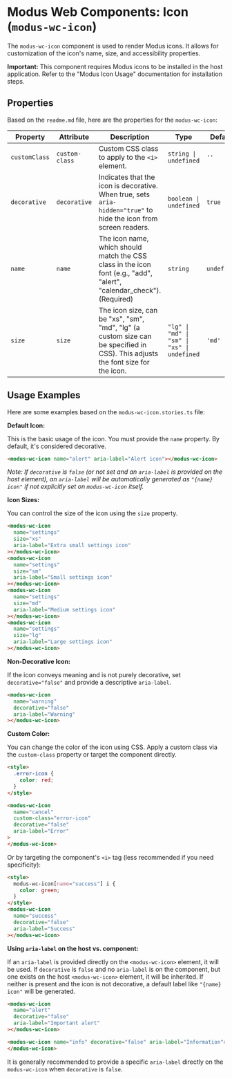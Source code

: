 # Modus Web Components: Icon (`modus-wc-icon`)

The `modus-wc-icon` component is used to render Modus icons. It allows for customization of the icon's name, size, and accessibility properties.

**Important:** This component requires Modus icons to be installed in the host application. Refer to the "Modus Icon Usage" documentation for installation steps.

## Properties

Based on the `readme.md` file, here are the properties for the `modus-wc-icon`:

| Property      | Attribute      | Description                                                                                                                    | Type                                        | Default     |
| ------------- | -------------- | ------------------------------------------------------------------------------------------------------------------------------ | ------------------------------------------- | ----------- |
| `customClass` | `custom-class` | Custom CSS class to apply to the `<i>` element.                                                                                | `string \| undefined`                       | `''`        |
| `decorative`  | `decorative`   | Indicates that the icon is decorative. When true, sets `aria-hidden="true"` to hide the icon from screen readers.              | `boolean \| undefined`                      | `true`      |
| `name`        | `name`         | The icon name, which should match the CSS class in the icon font (e.g., "add", "alert", "calendar_check"). (Required)          | `string`                                    | `undefined` |
| `size`        | `size`         | The icon size, can be "xs", "sm", "md", "lg" (a custom size can be specified in CSS). This adjusts the font size for the icon. | `"lg" \| "md" \| "sm" \| "xs" \| undefined` | `'md'`      |

## Usage Examples

Here are some examples based on the `modus-wc-icon.stories.ts` file:

**Default Icon:**

This is the basic usage of the icon. You must provide the `name` property. By default, it's considered decorative.

```html
<modus-wc-icon name="alert" aria-label="Alert icon"></modus-wc-icon>
```

_Note: If `decorative` is `false` (or not set and an `aria-label` is provided on the host element), an `aria-label` will be automatically generated as `"{name} icon"` if not explicitly set on `modus-wc-icon` itself._

**Icon Sizes:**

You can control the size of the icon using the `size` property.

```html
<modus-wc-icon
  name="settings"
  size="xs"
  aria-label="Extra small settings icon"
></modus-wc-icon>
<modus-wc-icon
  name="settings"
  size="sm"
  aria-label="Small settings icon"
></modus-wc-icon>
<modus-wc-icon
  name="settings"
  size="md"
  aria-label="Medium settings icon"
></modus-wc-icon>
<modus-wc-icon
  name="settings"
  size="lg"
  aria-label="Large settings icon"
></modus-wc-icon>
```

**Non-Decorative Icon:**

If the icon conveys meaning and is not purely decorative, set `decorative="false"` and provide a descriptive `aria-label`.

```html
<modus-wc-icon
  name="warning"
  decorative="false"
  aria-label="Warning"
></modus-wc-icon>
```

**Custom Color:**

You can change the color of the icon using CSS. Apply a custom class via the `custom-class` property or target the component directly.

```html
<style>
  .error-icon {
    color: red;
  }
</style>

<modus-wc-icon
  name="cancel"
  custom-class="error-icon"
  decorative="false"
  aria-label="Error"
>
</modus-wc-icon>
```

Or by targeting the component's `<i>` tag (less recommended if you need specificity):

```html
<style>
  modus-wc-icon[name="success"] i {
    color: green;
  }
</style>
<modus-wc-icon
  name="success"
  decorative="false"
  aria-label="Success"
></modus-wc-icon>
```

**Using `aria-label` on the host vs. component:**

If an `aria-label` is provided directly on the `<modus-wc-icon>` element, it will be used. If `decorative` is `false` and no `aria-label` is on the component, but one exists on the host `<modus-wc-icon>` element, it will be inherited. If neither is present and the icon is not decorative, a default label like `"{name} icon"` will be generated.

```html
<modus-wc-icon
  name="alert"
  decorative="false"
  aria-label="Important alert"
></modus-wc-icon>

<modus-wc-icon name="info" decorative="false" aria-label="Information">
</modus-wc-icon>
```

It is generally recommended to provide a specific `aria-label` directly on the `modus-wc-icon` when `decorative` is `false`.
